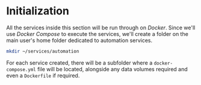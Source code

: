 # Initialization

All the services inside this section will be run through on *Docker*. Since we'll use *Docker Compose* to execute the services, we'll create a folder on the main user's home folder dedicated to automation services.

```bash
mkdir ~/services/automation
```

For each service created, there will be a subfolder where a `docker-compose.yml` file will be located, alongside any data volumes required and even a `Dockerfile` if required.
